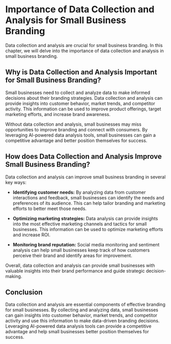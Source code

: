 Importance of Data Collection and Analysis for Small Business Branding
====================================================================================================================================================

Data collection and analysis are crucial for small business branding. In this chapter, we will delve into the importance of data collection and analysis in small business branding.

Why is Data Collection and Analysis Important for Small Business Branding?
--------------------------------------------------------------------------

Small businesses need to collect and analyze data to make informed decisions about their branding strategies. Data collection and analysis can provide insights into customer behavior, market trends, and competitor activity. This information can be used to improve product offerings, target marketing efforts, and increase brand awareness.

Without data collection and analysis, small businesses may miss opportunities to improve branding and connect with consumers. By leveraging AI-powered data analysis tools, small businesses can gain a competitive advantage and better position themselves for success.

How does Data Collection and Analysis Improve Small Business Branding?
----------------------------------------------------------------------

Data collection and analysis can improve small business branding in several key ways:

* **Identifying customer needs:** By analyzing data from customer interactions and feedback, small businesses can identify the needs and preferences of its audience. This can help tailor branding and marketing efforts to better meet those needs.

* **Optimizing marketing strategies:** Data analysis can provide insights into the most effective marketing channels and tactics for small businesses. This information can be used to optimize marketing efforts and increase ROI.

* **Monitoring brand reputation:** Social media monitoring and sentiment analysis can help small businesses keep track of how customers perceive their brand and identify areas for improvement.

Overall, data collection and analysis can provide small businesses with valuable insights into their brand performance and guide strategic decision-making.

Conclusion
----------

Data collection and analysis are essential components of effective branding for small businesses. By collecting and analyzing data, small businesses can gain insights into customer behavior, market trends, and competitor activity and use this information to make data-driven branding decisions. Leveraging AI-powered data analysis tools can provide a competitive advantage and help small businesses better position themselves for success.
